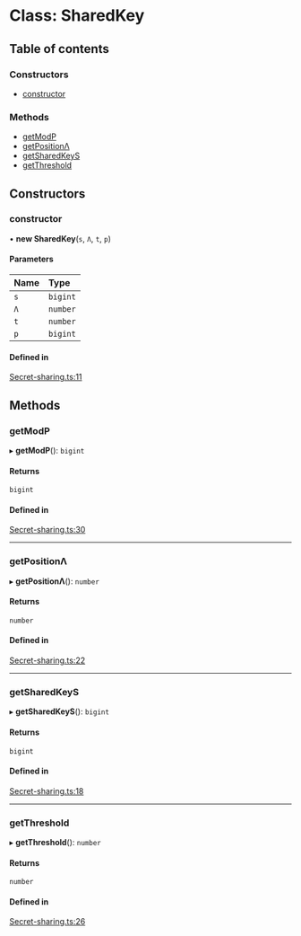 # Class: SharedKey

## Table of contents

### Constructors

- [constructor](SharedKey.md#constructor)

### Methods

- [getModP](SharedKey.md#getmodp)
- [getPositionΛ](SharedKey.md#getpositionλ)
- [getSharedKeyS](SharedKey.md#getsharedkeys)
- [getThreshold](SharedKey.md#getthreshold)

## Constructors

### constructor

• **new SharedKey**(`s`, `Λ`, `t`, `p`)

#### Parameters

| Name | Type |
| :------ | :------ |
| `s` | `bigint` |
| `Λ` | `number` |
| `t` | `number` |
| `p` | `bigint` |

#### Defined in

[Secret-sharing.ts:11](https://github.com/Big-3/Moduls-Ciber/blob/f68201c/src/ts/Secret-sharing.ts#L11)

## Methods

### getModP

▸ **getModP**(): `bigint`

#### Returns

`bigint`

#### Defined in

[Secret-sharing.ts:30](https://github.com/Big-3/Moduls-Ciber/blob/f68201c/src/ts/Secret-sharing.ts#L30)

___

### getPositionΛ

▸ **getPositionΛ**(): `number`

#### Returns

`number`

#### Defined in

[Secret-sharing.ts:22](https://github.com/Big-3/Moduls-Ciber/blob/f68201c/src/ts/Secret-sharing.ts#L22)

___

### getSharedKeyS

▸ **getSharedKeyS**(): `bigint`

#### Returns

`bigint`

#### Defined in

[Secret-sharing.ts:18](https://github.com/Big-3/Moduls-Ciber/blob/f68201c/src/ts/Secret-sharing.ts#L18)

___

### getThreshold

▸ **getThreshold**(): `number`

#### Returns

`number`

#### Defined in

[Secret-sharing.ts:26](https://github.com/Big-3/Moduls-Ciber/blob/f68201c/src/ts/Secret-sharing.ts#L26)
